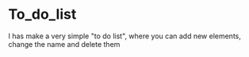 # To_do_list
 I has make a very simple "to do list", where you can add new elements, change the name and delete them
